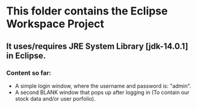 # This folder contains the Eclipse Workspace Project

## It uses/requires JRE System Library [jdk-14.0.1] in Eclipse.

### Content so far:
* A simple login window, where the username and password is: "admin".
* A second BLANK window that pops up after logging in (To contain our stock data and/or user porfolio).
